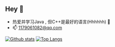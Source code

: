 ## Hey 👋

- 热爱并学习Java , 但C++是最好的语言(Hhhhhh) 🤪
- 📫 1179061082@qq.com

<!--
**checkgoul/checkgoul** is a ✨ _special_ ✨ repository because its `README.md` (this file) appears on your GitHub profile.

Here are some ideas to get you started:

- 🔭 I’m currently working on ...
- 🌱 I’m currently learning ...
- 👯 I’m looking to collaborate on ...
- 🤔 I’m looking for help with ...
- 💬 Ask me about ...
- 📫 How to reach me: ...
- 😄 Pronouns: ...
- ⚡ Fun fact: ...
-->

[![Github stats](https://github-readme-stats.vercel.app/api?username=checkgoul&show_icons=true&include_all_commits=true)](https://github.com/checkgoul/github-readme-stats)
[![Top Langs](https://github-readme-stats.vercel.app/api/top-langs/?username=checkgoul&layout=compact)](https://github.com/checkgoul/github-readme-stats)
<!--![ReadMe Card](https://github-readme-stats.vercel.app/api/pin/?username=checkgoul&repo=manageAdmin)
![ReadMe Card](https://github-readme-stats.vercel.app/api/pin/?username=checkgoul&repo=portalAdmin)-->
